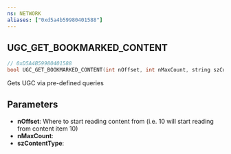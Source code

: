 ```yaml
---
ns: NETWORK
aliases: ["0xd5a4b59980401588"]
---
```

## UGC_GET_BOOKMARKED_CONTENT

```c
// 0xD5A4B59980401588
bool UGC_GET_BOOKMARKED_CONTENT(int nOffset, int nMaxCount, string szContentType);
```

Gets UGC via pre-defined queries


## Parameters
* **nOffset**: Where to start reading content from (i.e. 10 will start reading from content item 10)
* **nMaxCount**: 
* **szContentType**: 
